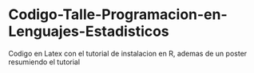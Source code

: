 # Codigo-Talle-Programacion-en-Lenguajes-Estadisticos
Codigo en Latex  con el tutorial de instalacion en R, ademas de un poster resumiendo el tutorial
